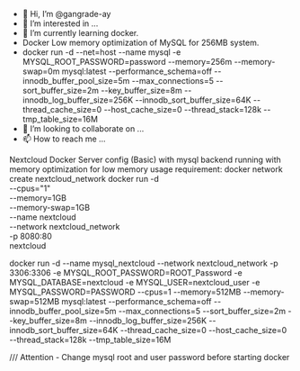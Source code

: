 - 👋 Hi, I’m @gangrade-ay
- 👀 I’m interested in ...
- 🌱 I’m currently learning docker.
- Docker Low memory optimization of MySQL for 256MB system.
- docker run -d --net=host --name mysql -e MYSQL_ROOT_PASSWORD=password --memory=256m --memory-swap=0m mysql:latest --performance_schema=off --innodb_buffer_pool_size=5m --max_connections=5 --sort_buffer_size=2m --key_buffer_size=8m --innodb_log_buffer_size=256K --innodb_sort_buffer_size=64K --thread_cache_size=0 --host_cache_size=0 --thread_stack=128k --tmp_table_size=16M
- 💞️ I’m looking to collaborate on ...
- 📫 How to reach me ...

<!---
gangrade-ay/gangrade-ay is a ✨ special ✨ repository because its `README.md` (this file) appears on your GitHub profile.
You can click the Preview link to take a look at your changes.
--->

Nextcloud Docker Server config (Basic) with mysql backend running with memory optimization for low memory usage requirement:
docker network create nextcloud_network
docker run -d \
  --cpus="1" \
  --memory=1GB \
  --memory-swap=1GB \
  --name nextcloud \
  --network nextcloud_network \
  -p 8080:80 \
  nextcloud

docker run -d --name mysql_nextcloud --network nextcloud_network -p 3306:3306 -e MYSQL_ROOT_PASSWORD=ROOT_Password -e MYSQL_DATABASE=nextcloud -e MYSQL_USER=nextcloud_user -e MYSQL_PASSWORD=PASSWORD --cpus=1 --memory=512MB --memory-swap=512MB mysql:latest --performance_schema=off --innodb_buffer_pool_size=5m --max_connections=5 --sort_buffer_size=2m --key_buffer_size=8m --innodb_log_buffer_size=256K --innodb_sort_buffer_size=64K --thread_cache_size=0 --host_cache_size=0 --thread_stack=128k --tmp_table_size=16M

/// Attention - Change mysql root and user password before starting docker
